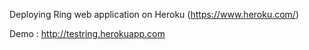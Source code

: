Deploying Ring web application on Heroku (https://www.heroku.com/)

Demo : http://testring.herokuapp.com